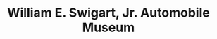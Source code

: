 ---
layout: repo
title: "William E. Swigart, Jr. Automobile Museum"
id: 13841
permalink: repos/13841/
---
